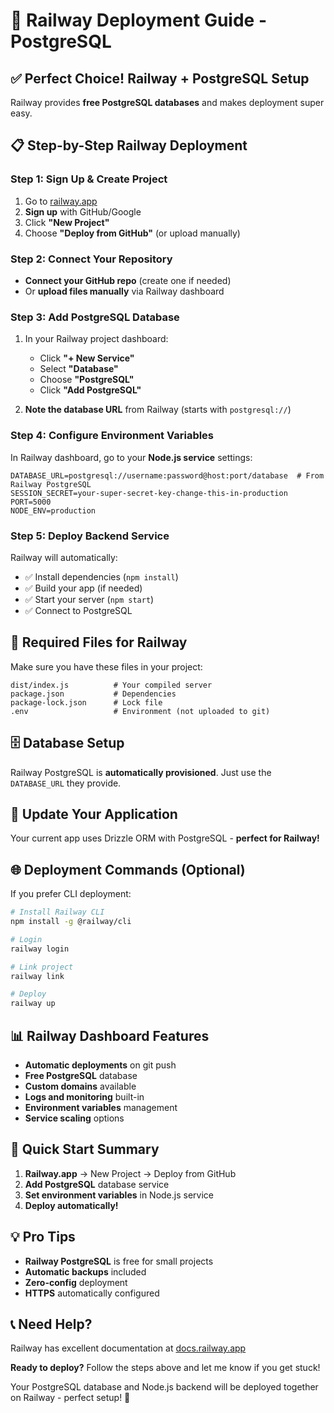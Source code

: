 # 🚀 Railway Deployment Guide - PostgreSQL

## ✅ Perfect Choice! Railway + PostgreSQL Setup

Railway provides **free PostgreSQL databases** and makes deployment super easy.

## 📋 Step-by-Step Railway Deployment

### Step 1: Sign Up & Create Project
1. Go to [railway.app](https://railway.app)
2. **Sign up** with GitHub/Google
3. Click **"New Project"**
4. Choose **"Deploy from GitHub"** (or upload manually)

### Step 2: Connect Your Repository
- **Connect your GitHub repo** (create one if needed)
- Or **upload files manually** via Railway dashboard

### Step 3: Add PostgreSQL Database
1. In your Railway project dashboard:
   - Click **"+ New Service"**
   - Select **"Database"**
   - Choose **"PostgreSQL"**
   - Click **"Add PostgreSQL"**

2. **Note the database URL** from Railway (starts with `postgresql://`)

### Step 4: Configure Environment Variables

In Railway dashboard, go to your **Node.js service** settings:

```
DATABASE_URL=postgresql://username:password@host:port/database  # From Railway PostgreSQL
SESSION_SECRET=your-super-secret-key-change-this-in-production
PORT=5000
NODE_ENV=production
```

### Step 5: Deploy Backend Service

Railway will automatically:
- ✅ Install dependencies (`npm install`)
- ✅ Build your app (if needed)
- ✅ Start your server (`npm start`)
- ✅ Connect to PostgreSQL

## 📁 Required Files for Railway

Make sure you have these files in your project:

```
dist/index.js          # Your compiled server
package.json           # Dependencies
package-lock.json      # Lock file
.env                   # Environment (not uploaded to git)
```

## 🗄️ Database Setup

Railway PostgreSQL is **automatically provisioned**. Just use the `DATABASE_URL` they provide.

## 🔧 Update Your Application

Your current app uses Drizzle ORM with PostgreSQL - **perfect for Railway!**

## 🌐 Deployment Commands (Optional)

If you prefer CLI deployment:

```bash
# Install Railway CLI
npm install -g @railway/cli

# Login
railway login

# Link project
railway link

# Deploy
railway up
```

## 📊 Railway Dashboard Features

- **Automatic deployments** on git push
- **Free PostgreSQL** database
- **Custom domains** available
- **Logs and monitoring** built-in
- **Environment variables** management
- **Service scaling** options

## 🚀 Quick Start Summary

1. **Railway.app** → New Project → Deploy from GitHub
2. **Add PostgreSQL** database service
3. **Set environment variables** in Node.js service
4. **Deploy automatically!**

## 💡 Pro Tips

- **Railway PostgreSQL** is free for small projects
- **Automatic backups** included
- **Zero-config** deployment
- **HTTPS** automatically configured

## 📞 Need Help?

Railway has excellent documentation at [docs.railway.app](https://docs.railway.app)

**Ready to deploy?** Follow the steps above and let me know if you get stuck!

Your PostgreSQL database and Node.js backend will be deployed together on Railway - perfect setup! 🎉
